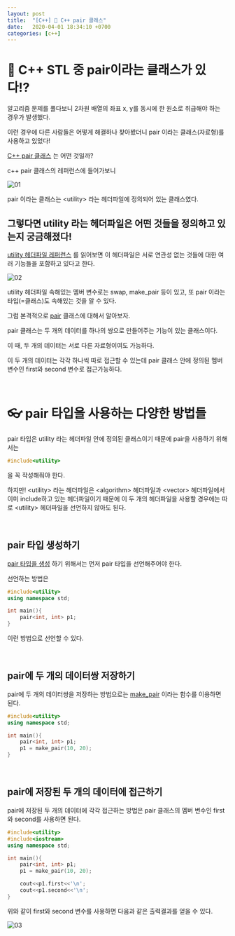 ```yaml
---
layout: post
title:  "[C++] 🤲 C++ pair 클래스"
date:   2020-04-01 18:34:10 +0700
categories: [c++]
---
```


# 🙌 C++ STL 중 pair이라는 클래스가 있다!?

알고리즘 문제를 풀다보니 2차원 배열의 좌표 x, y를 동시에 한 원소로 취급해야 하는 경우가 발생했다.

이런 경우에 다른 사람들은 어떻게 해결하나 찾아봤더니 pair 이라는 클래스(자료형)를 사용하고 있었다!

[C++ pair 클래스](http://www.cplusplus.com/reference/utility/pair/) 는 어떤 것일까?

c++ pair 클래스의 레퍼런스에 들어가보니

![01](https://user-images.githubusercontent.com/31889335/78138994-c2151500-7462-11ea-8bd1-e5b670fcf95e.PNG)

pair 이라는 클래스는 \<utility> 라는 헤더파일에 정의되어 있는 클래스였다.

## 그렇다면 __utility 라는 헤더파일은 어떤 것들을 정의하고 있는지__ 궁금해졌다!

[utility 헤더파일 레퍼런스](http://www.cplusplus.com/reference/utility/) 를 읽어보면 이 헤더파일은 서로 연관성 없는 것들에 대한 여러 기능들을 포함하고 있다고 한다.

![02](https://user-images.githubusercontent.com/31889335/78227519-584f4680-7508-11ea-8983-c5eb63aff4fb.PNG)

utility 헤더파일 속해있는 멤버 변수로는 swap, make_pair 등이 있고, 또 pair 이라는 타입(=클래스)도 속해있는 것을 알 수 있다.

그럼 본격적으로 [pair](http://www.cplusplus.com/reference/utility/pair/) 클래스에 대해서 알아보자.

pair 클래스는 두 개의 데이터를 하나의 쌍으로 만들어주는 기능이 있는 클래스이다. 

이 때, 두 개의 데이터는 서로 다른 자료형이여도 가능하다.

이 두 개의 데이터는 각각 하나씩 따로 접근할 수 있는데 pair 클래스 안에 정의된 멤버 변수인 first와 second 변수로 접근가능하다.

<br>

# 👓 pair 타입을 사용하는 다양한 방법들

pair 타입은 utility 라는 헤더파일 안에 정의된 클래스이기 때문에 pair을 사용하기 위해서는 

~~~c++
#include<utility>
~~~

을 꼭 작성해줘야 한다.

하지만! \<utility> 라는 헤더파일은 \<algorithm> 헤더파일과 \<vector> 헤더파일에서 이미 include하고 있는 헤더파일이기 때문에 이 두 개의 헤더파일을 사용할 경우에는 따로 \<utility> 헤더파일을 선언하지 않아도 된다.

<br>

## pair 타입 생성하기

[pair 타입을 생성](http://www.cplusplus.com/reference/utility/pair/pair/) 하기 위해서는 먼저 pair 타입을 선언해주어야 한다.

선언하는 방법은

~~~c++
#include<utility>
using namespace std;

int main(){
	pair<int, int> p1;
}
~~~

이런 방법으로 선언할 수 있다.

<br>

## pair에 두 개의 데이터쌍 저장하기

pair에 두 개의 데이터쌍을 저장하는 방법으로는 [make_pair](http://www.cplusplus.com/reference/utility/make_pair/) 이라는 함수를 이용하면 된다.

~~~c++
#include<utility>
using namespace std;

int main(){
	pair<int, int> p1;
	p1 = make_pair(10, 20);
}
~~~

<br>

## pair에 저장된 두 개의 데이터에 접근하기

pair에 저장된 두 개의 데이터에 각각 접근하는 방법은 pair 클래스의 멤버 변수인 first와 second를 사용하면 된다.

~~~c++
#include<utility>
#include<iostream>
using namespace std;

int main(){
	pair<int, int> p1;
	p1 = make_pair(10, 20);

	cout<<p1.first<<'\n';
	cout<<p1.second<<'\n';
}
~~~

위와 같이 first와 second 변수를 사용하면 다음과 같은 출력결과를 얻을 수 있다.

![03](https://user-images.githubusercontent.com/31889335/78233537-e3343f00-7510-11ea-9156-7f349965bcaa.PNG)

<br>